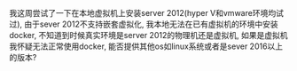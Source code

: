 我这周尝试了一下在本地虚拟机上安装server 2012(hyper V和vmware环境均试过), 由于sever 2012不支持嵌套虚拟化, 我本地无法在已有虚拟机的环境中安装docker, 不知道到时候真实环境是server 2012的物理机还是虚拟机, 如果是虚拟机我怀疑无法正常使用docker, 能否提供其他os如linux系统或者是sever 2016以上的版本?